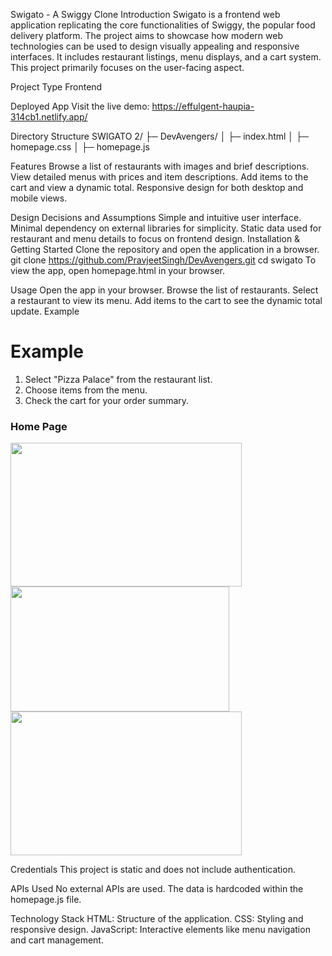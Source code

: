 Swigato - A Swiggy Clone
Introduction
Swigato is a frontend web application replicating the core functionalities of Swiggy, the popular food delivery platform. The project aims to showcase how modern web technologies can be used to design visually appealing and responsive interfaces. It includes restaurant listings, menu displays, and a cart system. This project primarily focuses on the user-facing aspect.

Project Type
Frontend

Deployed App
Visit the live demo: https://effulgent-haupia-314cb1.netlify.app/

Directory Structure
 SWIGATO 2/
├─ DevAvengers/
│  ├─ index.html
│  ├─ homepage.css
│  ├─ homepage.js
  
Features
Browse a list of restaurants with images and brief descriptions.
View detailed menus with prices and item descriptions.
Add items to the cart and view a dynamic total.
Responsive design for both desktop and mobile views. 

Design Decisions and Assumptions
Simple and intuitive user interface.
Minimal dependency on external libraries for simplicity.
Static data used for restaurant and menu details to focus on frontend design.
Installation & Getting Started
Clone the repository and open the application in a browser.
git clone https://github.com/PravjeetSingh/DevAvengers.git
cd swigato
To view the app, open homepage.html in your browser.

Usage
Open the app in your browser.
Browse the list of restaurants.
Select a restaurant to view its menu.
Add items to the cart to see the dynamic total update.
Example
 # Example
1. Select "Pizza Palace" from the restaurant list.
2. Choose items from the menu.
3. Check the cart for your order summary.
<div>
<h3>Home Page </h3>
  <img src="/DevAvengers/assets/hompage1.png" width="370" height="230px"> 
</div>
<div> 
  <img src="/DevAvengers/assets/homepage2.png" width="350" height="200px">
</div>
<div> 
  <img src="/DevAvengers/assets/homepage3.png" width="370" height="230px">
</div>
 
Credentials
This project is static and does not include authentication.

APIs Used
No external APIs are used. The data is hardcoded within the homepage.js file.

Technology Stack
HTML: Structure of the application.
CSS: Styling and responsive design.
JavaScript: Interactive elements like menu navigation and cart management.
